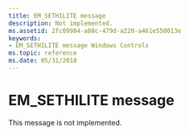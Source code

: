```yaml
---
title: EM_SETHILITE message
description: Not implemented.
ms.assetid: 2fc09984-a88c-479d-a220-a461e550013e
keywords:
- EM_SETHILITE message Windows Controls
ms.topic: reference
ms.date: 05/31/2018
---
```


# EM\_SETHILITE message

This message is not implemented.

 

 




